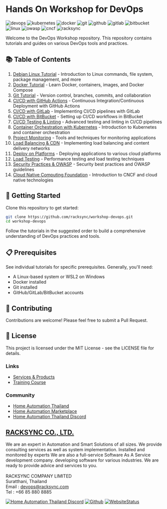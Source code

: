 # Hands On Workshop for DevOps 
![devops](https://img.shields.io/badge/DevOps-Workshop-blue?style=for-the-badge&logo=devops&logoColor=white)
![kubernetes](https://img.shields.io/badge/Kubernetes-Workshop-blue?style=for-the-badge&logo=kubernetes&logoColor=white)
![docker](https://img.shields.io/badge/Docker-Workshop-blue?style=for-the-badge&logo=docker&logoColor=white)
![git](https://img.shields.io/badge/Git-Workshop-blue?style=for-the-badge&logo=git&logoColor=white)
![github](https://img.shields.io/badge/GitHub-Workshop-blue?style=for-the-badge&logo=github&logoColor=white)
![gitlab](https://img.shields.io/badge/GitLab-Workshop-blue?style=for-the-badge&logo=gitlab&logoColor=white)
![bitbucket](https://img.shields.io/badge/BitBucket-Workshop-blue?style=for-the-badge&logo=bitbucket&logoColor=white)
![linux](https://img.shields.io/badge/Linux-Workshop-blue?style=for-the-badge&logo=linux&logoColor=white)
![owasp](https://img.shields.io/badge/OWASP-Workshop-blue?style=for-the-badge&logo=owasp&logoColor=white)
![cncf](https://img.shields.io/badge/CNCF-Workshop-blue?style=for-the-badge&logo=cncf&logoColor=white)
![racksync](https://img.shields.io/badge/RACKSYNC-Workshop-blue?style=for-the-badge&logo=racksync&logoColor=white)


Welcome to the DevOps Workshop repository. This repository contains tutorials and guides on various DevOps tools and practices.


## 📚 Table of Contents

1. [Debian Linux Tutorial](docs/01-Tutorial_Debian_Linux.md) - Introduction to Linux commands, file system, package management, and more
2. [Docker Tutorial](docs/02-Tutorial_Docker.md) - Learn Docker, containers, images, and Docker Compose
3. [Git Tutorial](docs/03-Tutorial_Git_Github.md) - Version control, branches, commits, and collaboration
4. [CI/CD with GitHub Actions](docs/04-Tutorial_CI_CD_GitHub.md) - Continuous Integration/Continuous Deployment with GitHub Actions
5. [CI/CD with GitLab](docs/05-Tutorial_CI_CD_GitLab.md) - Implementing CI/CD pipelines with GitLab
6. [CI/CD with BitBucket](docs/06-Tutorial_CI_CD_BitBucket.md) - Setting up CI/CD workflows in BitBucket
7. [CI/CD Testing & Linting](docs/07-Tutorial_CI_CD_Test_Lint.md) - Advanced testing and linting in CI/CD pipelines
8. [Container Orchestration with Kubernetes](docs/08-Tutorial_Container_Orchestration.md) - Introduction to Kubernetes and container orchestration
9. [Project Monitoring](docs/09-Project_Monitoring.md) - Tools and techniques for monitoring applications
10. [Load Balancing & CDN](docs/10-Tutorial_Load-Balance_CDN.md) - Implementing load balancing and content delivery networks
11. [Deploy on Platforms](docs/11-Tutorial_Deploy-on-Platform.md) - Deploying applications to various cloud platforms
12. [Load Testing](docs/12-Tutorial_Load-Test.md) - Performance testing and load testing techniques
13. [Security Practices & OWASP](docs/13-Tutorial_Security-Practice_OWASP.md) - Security best practices and OWASP guidelines
14. [Cloud Native Computing Foundation](docs/14-CNCF.md) - Introduction to CNCF and cloud native technologies

## 🚀 Getting Started

Clone this repository to get started:

```bash
git clone https://github.com/racksync/workshop-devops.git
cd workshop-devops
```

Follow the tutorials in the suggested order to build a comprehensive understanding of DevOps practices and tools.

## 📋 Prerequisites

See individual tutorials for specific prerequisites. Generally, you'll need:

- A Linux-based system or WSL2 on Windows
- Docker installed
- Git installed
- GitHub/GitLab/BitBucket accounts

## 🤝 Contributing

Contributions are welcome! Please feel free to submit a Pull Request.

## 📝 License

This project is licensed under the MIT License - see the LICENSE file for details.

### Links

- [Services & Products](http://racksync.com)
- [Training Course](https://facebook.com/racksync)

### Community

- [Home Automation Thailand](https://www.facebook.com/groups/hathailand)
- [Home Automation Marketplace](https://www.facebook.com/groups/hatmarketplace)
- [Home Automation Thailand Discord](https://discord.gg/Wc5CwnWkp4) 

## [RACKSYNC CO., LTD.](https://racksync.com)

We are an expert in Automation and Smart Solutions of all sizes. We provide consulting services as well as system implementation. Installed and monitored by experts We are also a full-service Software As A Service development company. developing software for various industries. We are ready to provide advice and services to you.
\
\
RACKSYNC COMPANY LIMITED \
Suratthani, Thailand  \
Email : devops@racksync.com \
Tel : +66 85 880 8885 

[![Home Automation Thailand Discord](https://img.shields.io/discord/986181205504438345?style=for-the-badge)](https://discord.gg/Wc5CwnWkp4) [![Github](https://img.shields.io/github/followers/racksync?style=for-the-badge)](https://github.com/racksync) 
[![WebsiteStatus](https://img.shields.io/website?down_color=grey&down_message=Offline&style=for-the-badge&up_color=green&up_message=Online&url=https%3A%2F%2Fracksync.com)](https://racksync.com)

